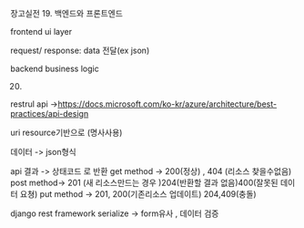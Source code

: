 장고실전
19.
백엔드와 프론트엔드

frontend ui layer

request/ response: data 전달(ex json)

backend business logic 

20.
restrul api  ->https://docs.microsoft.com/ko-kr/azure/architecture/best-practices/api-design

uri resource기반으로 (명사사용)

데이터 -> json형식

api 결과 -> 상태코드 로 반환
get method -> 200(정상) , 404 (리소스 찾을수없음)
post method-> 201 (새 리소스만드는 경우 )204(반환할 결과 없음)400(잘못된 데이터 요쳥)
put method -> 201, 200(기존리소스 업데이트) 204,409(충돌)


django rest framework
serialize -> form유사 , 데이터 검증 

